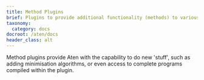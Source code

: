 ```yaml
---
title: Method Plugins
brief: Plugins to provide additional functionality (methods) to various parts of Aten
taxonomy:
  category: docs
docroot: /aten/docs
header_class: alt
---
```


Method plugins provide Aten with the capability to do new 'stuff', such as adding minimisation algorithms, or even access to complete programs compiled within the plugin.
